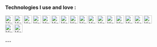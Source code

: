 ### Technologies I use and love :

<img align="HTML5" alt="Visual Studio Code" width="26px" src="https://res.cloudinary.com/batn05000/image/upload/v1596632544/1_igdpyg.png" />
<img align="CSS3" alt="Visual Studio Code" width="26px" src="https://res.cloudinary.com/batn05000/image/upload/v1596632550/2_xnw3of.png" />
<img align="BOOTSTRAP4" alt="Visual Studio Code" width="26px" src="https://res.cloudinary.com/batn05000/image/upload/v1596632549/3_fpbslm.png" />
<img align="TAILWINDCSS" alt="Visual Studio Code" width="26px" src="https://res.cloudinary.com/batn05000/image/upload/v1596632548/4_anocis.png" />
<img align="SASS" alt="Visual Studio Code" width="26px" src="https://res.cloudinary.com/batn05000/image/upload/v1596632551/5_whl75o.png" />
<img align="JAVASCRIPT" alt="Visual Studio Code" width="26px" src="https://res.cloudinary.com/batn05000/image/upload/v1596632555/6_eu3ypw.png" />
<img align="REACT" alt="Visual Studio Code" width="26px" src="https://res.cloudinary.com/batn05000/image/upload/v1596632550/7_hwzqqi.png" />
<img align="REDUX" alt="Visual Studio Code" width="26px" src="https://res.cloudinary.com/batn05000/image/upload/v1596632560/8_up0o6l.png" />
<img align="NODEJS" alt="Visual Studio Code" width="26px" src="https://res.cloudinary.com/batn05000/image/upload/v1596632554/9_hazfik.png" />
<img align="MONGODB" alt="Visual Studio Code" width="26px" src="https://res.cloudinary.com/batn05000/image/upload/v1596632551/10_gcntvz.png" />
<img align="PYTHON" alt="Visual Studio Code" width="26px" src="https://res.cloudinary.com/batn05000/image/upload/v1596632555/11_zvek31.png" />
<img align="MYSQL" alt="Visual Studio Code" width="26px" src="https://res.cloudinary.com/batn05000/image/upload/v1596632543/12_ah23wr.png" />
<img align="GO" alt="Visual Studio Code" width="26px" src="https://res.cloudinary.com/batn05000/image/upload/v1596632543/15_gggank.png" />
<img align="POSTGRESQL" alt="Visual Studio Code" width="26px" src="https://res.cloudinary.com/batn05000/image/upload/v1596632544/16_ijfgub.png" />
<img align="REACTNATIVE" alt="Visual Studio Code" width="26px" src="https://res.cloudinary.com/batn05000/image/upload/v1596632543/14_v6reie.png" />
<img align="ELECTRONJS" alt="Visual Studio Code" width="26px" src="https://res.cloudinary.com/batn05000/image/upload/v1596633154/18_vqdjug.png" />
<img align="TYPESCRIPT" alt="Visual Studio Code" width="26px" src="https://res.cloudinary.com/batn05000/image/upload/v1596632543/13_ujrcg8.png" />
<img align="JAVA" alt="Visual Studio Code" width="26px" src="https://res.cloudinary.com/batn05000/image/upload/v1596632563/17_k6f8t6.png" />
<br />
<br />
---
